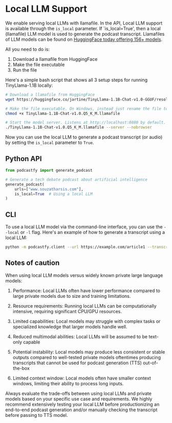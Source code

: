 # Local LLM Support

We enable serving local LLMs with llamafile. In the API, Local LLM support is available through the `is_local` parameter. If `is_local=True', then a local (llamafile) LLM model is used to generate the podcast transcript. Llamafiles of LLM models can be found on [HuggingFace today offering 156+ models](https://huggingface.co/models?library=llamafile).

All you need to do is:

1. Download a llamafile from HuggingFace
2. Make the file executable
3. Run the file

Here's a simple bash script that shows all 3 setup steps for running TinyLlama-1.1B locally:

```bash
# Download a llamafile from HuggingFace
wget https://huggingface.co/jartine/TinyLlama-1.1B-Chat-v1.0-GGUF/resolve/main/TinyLlama-1.1B-Chat-v1.0.Q5_K_M.llamafile

# Make the file executable. On Windows, instead just rename the file to end in ".exe".
chmod +x TinyLlama-1.1B-Chat-v1.0.Q5_K_M.llamafile

# Start the model server. Listens at http://localhost:8080 by default.
./TinyLlama-1.1B-Chat-v1.0.Q5_K_M.llamafile --server --nobrowser
```

Now you can use the local LLM to generate a podcast transcript (or audio) by setting the `is_local` parameter to `True`.

## Python API

```python
from podcastfy import generate_podcast

# Generate a tech debate podcast about artificial intelligence
generate_podcast(
    urls=["www.souzatharsis.com"],
    is_local=True  # Using a local LLM
)
```

## CLI

To use a local LLM model via the command-line interface, you can use the `--local` or `-l` flag. Here's an example of how to generate a transcript using a local LLM:

```bash
python -m podcastfy.client --url https://example.com/article1 --transcript-only --local
```

## Notes of caution

When using local LLM models versus widely known private large language models:

1. Performance: Local LLMs often have lower performance compared to large private models due to size and training limitations.

2. Resource requirements: Running local LLMs can be computationally intensive, requiring significant CPU/GPU resources.

3. Limited capabilities: Local models may struggle with complex tasks or specialized knowledge that larger models handle well.

5. Reduced multimodal abilities: Local LLMs will be assumed to be text-only capable

6. Potential instability: Local models may produce less consistent or stable outputs compared to well-tested private models oftentimes producing transcripts that cannot be used for podcast generation (TTS) out-of-the-box

7. Limited context window: Local models often have smaller context windows, limiting their ability to process long inputs.

Always evaluate the trade-offs between using local LLMs and private models based on your specific use case and requirements. We highly recommend extensively testing your local LLM before productionizing an end-to-end podcast generation and/or manually checking the transcript before passing to TTS model.
